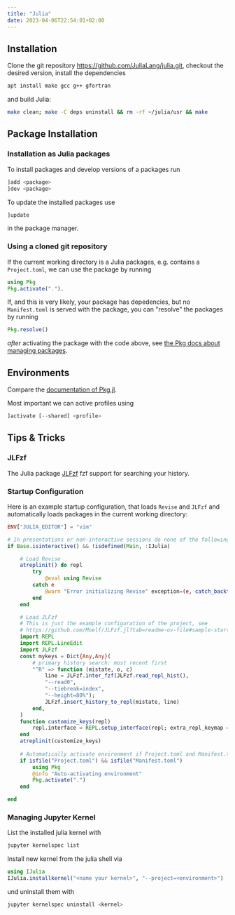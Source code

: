 ```yaml
---
title: "Julia"
date: 2023-04-06T22:54:01+02:00
---
```


## Installation

Clone the git repository https://github.com/JuliaLang/julia.git, checkout the desired version, install the dependencies
```bash
apt install make gcc g++ gfortran
```

and build Julia:
```bash
make clean; make -C deps uninstall && rm -rf ~/julia/usr && make
```

## Package Installation

### Installation as Julia packages

To install packages and develop versions of a packages run
```julia
]add <package>
]dev <package>
```

To update the installed packages use
```julia
]update
```
in the package manager.

### Using a cloned git repository

If the current working directory is a Julia packages, e.g. contains a `Project.toml`, we can use the package by running
```julia
using Pkg
Pkg.activate(".").
```

If, and this is very likely, your package has depedencies, but no `Manifest.toml` is served with the package, you can "resolve" the packages by running
```julia
Pkg.resolve()
```
*after* activating the package with the code above, see [the Pkg docs about managing packages](https://pkgdocs.julialang.org/v1/managing-packages/).

## Environments

Compare the [documentation of Pkg.jl](https://pkgdocs.julialang.org/v1/environments/).

Most important we can active profiles using
```julia
]activate [--shared] <profile>
```

## Tips & Tricks

### JLFzf

The Julia package [JLFzf](https://github.com/Moelf/JLFzf.jl) fzf support for searching your history.

### Startup Configuration

Here is an example startup configuration, that loads `Revise` and `JLFzf` and automatically loads packages in the current working directory:

```julia
ENV["JULIA_EDITOR"] = "vim"

# In presentations or non-interactive sessions do none of the following
if Base.isinteractive() && !isdefined(Main, :IJulia)

    # Load Revise
    atreplinit() do repl
        try
            @eval using Revise
        catch e
            @warn "Error initializing Revise" exception=(e, catch_backtrace())
        end
    end

    # Load JLFzf
    # This is just the example configuration of the project, see
    # https://github.com/Moelf/JLFzf.jl?tab=readme-ov-file#sample-startupjl
    import REPL
    import REPL.LineEdit
    import JLFzf
    const mykeys = Dict{Any,Any}(
        # primary history search: most recent first
        "^R" => function (mistate, o, c)
            line = JLFzf.inter_fzf(JLFzf.read_repl_hist(),
            "--read0",
            "--tiebreak=index",
            "--height=80%");
            JLFzf.insert_history_to_repl(mistate, line)
        end,
    )
    function customize_keys(repl)
        repl.interface = REPL.setup_interface(repl; extra_repl_keymap = mykeys)
    end
    atreplinit(customize_keys)
     
    # Automatically activate environment if Project.toml and Manifest.toml are present
    if isfile("Project.toml") && isfile("Manifest.toml")
        using Pkg
        @info "Auto-activating environment"
        Pkg.activate(".")
    end

end
```

### Managing Jupyter Kernel

List the installed julia kernel with
```bash
jupyter kernelspec list
```

Install new kernel from the julia shell via
```julia
using IJulia
IJulia.installkernel("<name your kernel>", "--project=<environment>")
```

und uninstall them with
```bash
jupyter kernelspec uninstall <kernel>
```
